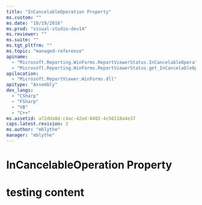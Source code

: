 ```yaml
---
title: "InCancelableOperation Property"
ms.custom: ""
ms.date: "10/19/2016"
ms.prod: "visual-studio-dev14"
ms.reviewer: ""
ms.suite: ""
ms.tgt_pltfrm: ""
ms.topic: "managed-reference"
apiname: 
  - "Microsoft.Reporting.WinForms.ReportViewerStatus.InCancelableOperation"
  - "Microsoft.Reporting.WinForms.ReportViewerStatus.get_InCancelableOperation"
apilocation: 
  - "Microsoft.ReportViewer.WinForms.dll"
apitype: "Assembly"
dev_langs: 
  - "CSharp"
  - "FSharp"
  - "VB"
  - "C++"
ms.assetid: a72dda8d-c4ac-42ed-8402-4c56110a4e37
caps.latest.revision: 2
ms.author: "mblythe"
manager: "mblythe"
---
```

# InCancelableOperation Property
# testing content